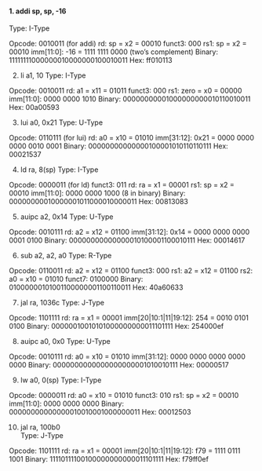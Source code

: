 #### 1. addi sp, sp, -16
Type: I-Type

Opcode: 0010011 (for addi)
rd: sp = x2 = 00010
funct3: 000
rs1: sp = x2 = 00010
imm[11:0]: -16 = 1111 1111 0000 (two’s complement)
Binary: 11111111000000010000000100010011
Hex: ff010113


2. li a1, 10
Type: I-Type

Opcode: 0010011
rd: a1 = x11 = 01011
funct3: 000
rs1: zero = x0 = 00000
imm[11:0]: 0000 0000 1010
Binary: 00000000001000000000010110010011
Hex: 00a00593


3. lui a0, 0x21
Type: U-Type

Opcode: 0110111 (for lui)
rd: a0 = x10 = 01010
imm[31:12]: 0x21 = 0000 0000 0000 0010 0001
Binary: 00000000000000100001010110110111
Hex: 00021537


4. ld ra, 8(sp)
Type: I-Type

Opcode: 0000011 (for ld)
funct3: 011
rd: ra = x1 = 00001
rs1: sp = x2 = 00010
imm[11:0]: 0000 0000 1000 (8 in binary)
Binary: 00000000010000001011000010000011
Hex: 00813083


5. auipc a2, 0x14
Type: U-Type

Opcode: 0010111
rd: a2 = x12 = 01100
imm[31:12]: 0x14 = 0000 0000 0000 0001 0100
Binary: 00000000000000010100001100010111
Hex: 00014617


6. sub a2, a2, a0
Type: R-Type

Opcode: 0110011
rd: a2 = x12 = 01100
funct3: 000
rs1: a2 = x12 = 01100
rs2: a0 = x10 = 01010
funct7: 0100000
Binary: 01000000101001100000001100110011
Hex: 40a60633

7. jal ra, 1036c <memset>
Type: J-Type

Opcode: 1101111
rd: ra = x1 = 00001
imm[20|10:1|11|19:12]: 254 = 0010 0101 0100
Binary: 00000010010101000000000011101111
Hex: 254000ef


8. auipc a0, 0x0
Type: U-Type

Opcode: 0010111
rd: a0 = x10 = 01010
imm[31:12]: 0000 0000 0000 0000 0000
Binary: 0000000000000000000001010010111
Hex: 00000517


9. lw a0, 0(sp)
Type: I-Type

Opcode: 0000011
rd: a0 = x10 = 01010
funct3: 010
rs1: sp = x2 = 00010
imm[11:0]: 0000 0000 0000
Binary: 00000000000000010010001000000011
Hex: 00012503


10. jal ra, 100b0 <main>
Type: J-Type

Opcode: 1101111
rd: ra = x1 = 00001
imm[20|10:1|11|19:12]: f79 = 1111 0111 1001
Binary: 11110111100100000000000011101111
Hex: f79ff0ef

